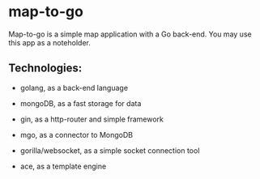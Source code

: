 # map-to-go
Map-to-go is a simple map application with a Go back-end.
You may use this app as a noteholder.

## Technologies:
- golang, as a back-end language
- mongoDB, as a fast storage for data

- gin, as a http-router and simple framework
- mgo, as a connector to MongoDB
- gorilla/websocket, as a simple socket connection tool
- ace, as a template engine
